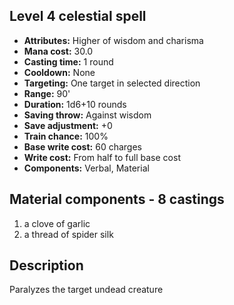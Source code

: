 ## Level 4 celestial spell

- **Attributes:** Higher of wisdom and charisma
- **Mana cost:** 30.0
- **Casting time:** 1 round
- **Cooldown:** None
- **Targeting:** One target in selected direction
- **Range:** 90'
- **Duration:** 1d6+10 rounds
- **Saving throw:** Against wisdom
- **Save adjustment:** +0
- **Train chance:** 100%
- **Base write cost:** 60 charges
- **Write cost:** From half to full base cost
- **Components:** Verbal, Material

## Material components - 8 castings

1. a clove of garlic
2. a thread of spider silk

## Description

Paralyzes the target undead creature
